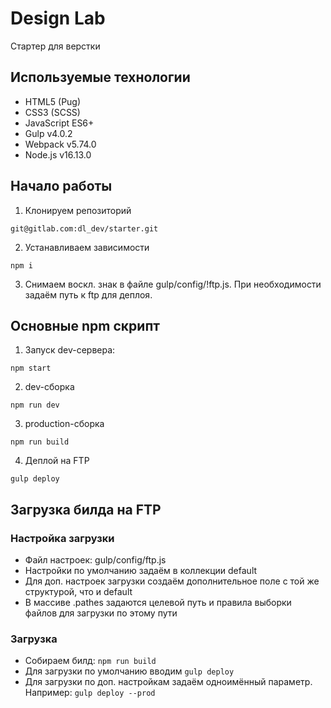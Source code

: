 # Design Lab

Стартер для верстки

## Используемые технологии
- HTML5 (Pug)
- CSS3 (SCSS)
- JavaScript ES6+
- Gulp v4.0.2
- Webpack v5.74.0
- Node.js v16.13.0

## Начало работы

1. Клонируем репозиторий 
```
git@gitlab.com:dl_dev/starter.git
```
2. Устанавливаем зависимости
```
npm i
```
3. Снимаем воскл. знак в файле gulp/config/!ftp.js. При необходимости задаём путь к ftp для деплоя.

## Основные npm скрипт
1. Запуск dev-сервера:
```
npm start
```

2. dev-сборка
```
npm run dev
```

3. production-сборка
```
npm run build
```

4. Деплой на FTP
```
gulp deploy
```

## Загрузка билда на FTP
### Настройка загрузки
- Файл настроек: gulp/config/ftp.js
- Настройки по умолчанию задаём в коллекции default
- Для доп. настроек загрузки создаём дополнительное поле с той же структурой, что и default
- В массиве <default>.pathes задаются целевой путь и правила выборки файлов для загрузки по этому пути

### Загрузка
- Собираем билд: `npm run build`
- Для загрузки по умолчанию вводим `gulp deploy`
- Для загрузки по доп. настройкам задаём одноимённый параметр. Например: `gulp deploy --prod`